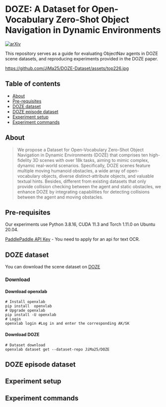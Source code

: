 DOZE: A Dataset for Open-Vocabulary Zero-Shot Object Navigation in Dynamic Environments
==================================

[![arXiv](https://img.shields.io/badge/cs.cv-arXiv%3A2402.19007-42ba94.svg)](https://arxiv.org/abs/2402.19007)

This repository serves as a guide for evaluating ObjectNav agents in DOZE scene datasets, and reproducing experiments provided in the DOZE paper.

https://github.com/JiMa25/DOZE-Dataset/assets/top226.jpg

## Table of contents

- [About](#about)
- [Pre-requisites](#pre-requisites)
- [DOZE dataset](#doze-dataset)
- [DOZE episode dataset](#doze-episode-datasets)
- [Experiment setup](#experiment-setup)
- [Experiment commands](#experiment-commands)



## About

> We propose a Dataset for Open-Vocabulary Zero-Shot Object Navigation in Dynamic Environments (DOZE) that comprises ten high-fidelity 3D scenes with over 18k tasks, aiming to mimic complex, dynamic real-world scenarios. Specifically, DOZE scenes feature multiple moving humanoid obstacles, a wide array of open-vocabulary objects, diverse distinct-attribute objects, and valuable textual hints. Besides, different from existing datasets that only provide collision checking between the agent and static obstacles, we enhance DOZE by integrating capabilities for detecting collisions between the agent and moving obstacles.


## Pre-requisites

Our experiments use Python 3.8.16, CUDA 11.3 and Torch 1.11.0 on Ubuntu 20.04. 

[PaddlePaddle API Key](https://www.paddlepaddle.org.cn/documentation/docs/en/api/index_en.html) - You need to apply for an api for text OCR.

## DOZE dataset

You can download the scene dataset on [DOZE](https://openxlab.org.cn/datasets/JiMa25/DOZE)
### Download
#### Download openxlab
```
# Install openxlab
pip install  openxlab 
# Upgrade openxlab
pip install -U openxlab 
# Login
openxlab login #Log in and enter the corresponding AK/SK
```

#### Download DOZE
```
# Dataset download
openxlab dataset get --dataset-repo JiMa25/DOZE
```

## DOZE episode dataset


## Experiment setup


## Experiment commands


